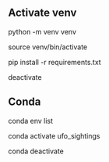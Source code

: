 
## Activate venv

python -m venv venv

source venv/bin/activate

pip install -r requirements.txt

deactivate

## Conda

conda env list

conda activate ufo_sightings

conda deactivate

 